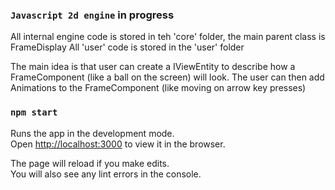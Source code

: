 
### `Javascript 2d engine` in progress
  All internal engine code is stored in teh 'core' folder, the main parent class is FrameDisplay
  All 'user' code is stored in the 'user' folder
  
  The main idea is that user can create a IViewEntity to describe how a FrameComponent (like a ball on the screen) will look. The user can then add Animations to the FrameComponent (like moving on arrow key presses)
  

### `npm start`

Runs the app in the development mode.<br />
Open [http://localhost:3000](http://localhost:3000) to view it in the browser.

The page will reload if you make edits.<br />
You will also see any lint errors in the console.

